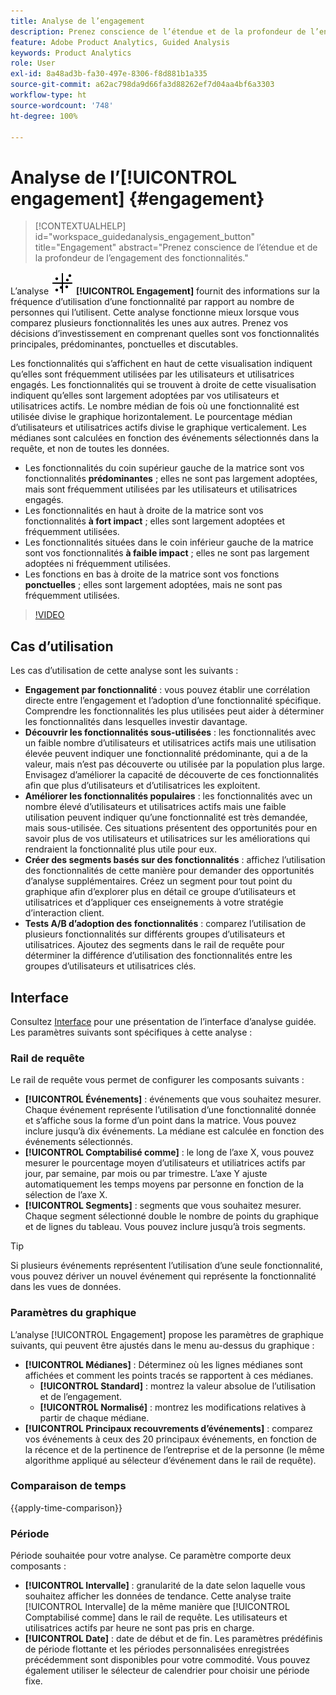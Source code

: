 ```yaml
---
title: Analyse de l’engagement
description: Prenez conscience de l’étendue et de la profondeur de l’engagement des fonctionnalités.
feature: Adobe Product Analytics, Guided Analysis
keywords: Product Analytics
role: User
exl-id: 8a48ad3b-fa30-497e-8306-f8d881b1a335
source-git-commit: a62ac798da9d66fa3d88262ef7d04aa4bf6a3303
workflow-type: ht
source-wordcount: '748'
ht-degree: 100%

---
```


# Analyse de l’[!UICONTROL engagement] {#engagement}

<!-- markdownlint-disable MD034 -->

>[!CONTEXTUALHELP]
>id="workspace_guidedanalysis_engagement_button"
>title="Engagement"
>abstract="Prenez conscience de l’étendue et de la profondeur de l’engagement des fonctionnalités."

<!-- markdownlint-enable MD034 -->


L’analyse ![EngagementGraph](/help/assets/icons/EngagementGraph.svg) **[!UICONTROL Engagement]** fournit des informations sur la fréquence d’utilisation d’une fonctionnalité par rapport au nombre de personnes qui l’utilisent. Cette analyse fonctionne mieux lorsque vous comparez plusieurs fonctionnalités les unes aux autres. Prenez vos décisions d’investissement en comprenant quelles sont vos fonctionnalités principales, prédominantes, ponctuelles et discutables.

Les fonctionnalités qui s’affichent en haut de cette visualisation indiquent qu’elles sont fréquemment utilisées par les utilisateurs et utilisatrices engagés. Les fonctionnalités qui se trouvent à droite de cette visualisation indiquent qu’elles sont largement adoptées par vos utilisateurs et utilisatrices actifs. Le nombre médian de fois où une fonctionnalité est utilisée divise le graphique horizontalement. Le pourcentage médian d’utilisateurs et utilisatrices actifs divise le graphique verticalement. Les médianes sont calculées en fonction des événements sélectionnés dans la requête, et non de toutes les données.

* Les fonctionnalités du coin supérieur gauche de la matrice sont vos fonctionnalités **prédominantes** ; elles ne sont pas largement adoptées, mais sont fréquemment utilisées par les utilisateurs et utilisatrices engagés.
* Les fonctionnalités en haut à droite de la matrice sont vos fonctionnalités **à fort impact** ; elles sont largement adoptées et fréquemment utilisées.
* Les fonctionnalités situées dans le coin inférieur gauche de la matrice sont vos fonctionnalités **à faible impact** ; elles ne sont pas largement adoptées ni fréquemment utilisées.
* Les fonctions en bas à droite de la matrice sont vos fonctions **ponctuelles** ; elles sont largement adoptées, mais ne sont pas fréquemment utilisées.

>[!VIDEO](https://video.tv.adobe.com/v/3429489/&learn=on)


## Cas d’utilisation

Les cas d’utilisation de cette analyse sont les suivants :

* **Engagement par fonctionnalité** : vous pouvez établir une corrélation directe entre l’engagement et l’adoption d’une fonctionnalité spécifique. Comprendre les fonctionnalités les plus utilisées peut aider à déterminer les fonctionnalités dans lesquelles investir davantage.
* **Découvrir les fonctionnalités sous-utilisées** : les fonctionnalités avec un faible nombre d’utilisateurs et utilisatrices actifs mais une utilisation élevée peuvent indiquer une fonctionnalité prédominante, qui a de la valeur, mais n’est pas découverte ou utilisée par la population plus large. Envisagez d’améliorer la capacité de découverte de ces fonctionnalités afin que plus d’utilisateurs et d’utilisatrices les exploitent.
* **Améliorer les fonctionnalités populaires** : les fonctionnalités avec un nombre élevé d’utilisateurs et utilisatrices actifs mais une faible utilisation peuvent indiquer qu’une fonctionnalité est très demandée, mais sous-utilisée. Ces situations présentent des opportunités pour en savoir plus de vos utilisateurs et utilisatrices sur les améliorations qui rendraient la fonctionnalité plus utile pour eux.
* **Créer des segments basés sur des fonctionnalités** : affichez l’utilisation des fonctionnalités de cette manière pour demander des opportunités d’analyse supplémentaires. Créez un segment pour tout point du graphique afin d’explorer plus en détail ce groupe d’utilisateurs et utilisatrices et d’appliquer ces enseignements à votre stratégie d’interaction client.
* **Tests A/B d’adoption des fonctionnalités** : comparez l’utilisation de plusieurs fonctionnalités sur différents groupes d’utilisateurs et utilisatrices. Ajoutez des segments dans le rail de requête pour déterminer la différence d’utilisation des fonctionnalités entre les groupes d’utilisateurs et utilisatrices clés.

## Interface

Consultez [Interface](../overview.md#interface) pour une présentation de l’interface d’analyse guidée. Les paramètres suivants sont spécifiques à cette analyse :

### Rail de requête

Le rail de requête vous permet de configurer les composants suivants :

* **[!UICONTROL Événements]** : événements que vous souhaitez mesurer. Chaque événement représente l’utilisation d’une fonctionnalité donnée et s’affiche sous la forme d’un point dans la matrice. Vous pouvez inclure jusqu’à dix événements. La médiane est calculée en fonction des événements sélectionnés.
* **[!UICONTROL Comptabilisé comme]** : le long de l’axe X, vous pouvez mesurer le pourcentage moyen d’utilisateurs et utiliatrices actifs par jour, par semaine, par mois ou par trimestre. L’axe Y ajuste automatiquement les temps moyens par personne en fonction de la sélection de l’axe X.
* **[!UICONTROL Segments]** : segments que vous souhaitez mesurer. Chaque segment sélectionné double le nombre de points du graphique et de lignes du tableau. Vous pouvez inclure jusqu’à trois segments.

>[!TIP]
>
>Si plusieurs événements représentent l’utilisation d’une seule fonctionnalité, vous pouvez dériver un nouvel événement qui représente la fonctionnalité dans les vues de données.

### Paramètres du graphique

L’analyse [!UICONTROL Engagement] propose les paramètres de graphique suivants, qui peuvent être ajustés dans le menu au-dessus du graphique :

* **[!UICONTROL Médianes]** : Déterminez où les lignes médianes sont affichées et comment les points tracés se rapportent à ces médianes.
   * **[!UICONTROL Standard]** : montrez la valeur absolue de l’utilisation et de l’engagement.
   * **[!UICONTROL Normalisé]** : montrez les modifications relatives à partir de chaque médiane.
* **[!UICONTROL Principaux recouvrements d’événements]** : comparez vos événements à ceux des 20 principaux événements, en fonction de la récence et de la pertinence de l’entreprise et de la personne (le même algorithme appliqué au sélecteur d’événement dans le rail de requête).

### Comparaison de temps

{{apply-time-comparison}}

### Période

Période souhaitée pour votre analyse. Ce paramètre comporte deux composants :

* **[!UICONTROL Intervalle]** : granularité de la date selon laquelle vous souhaitez afficher les données de tendance. Cette analyse traite [!UICONTROL Intervalle] de la même manière que [!UICONTROL Comptabilisé comme] dans le rail de requête. Les utilisateurs et utilisatrices actifs par heure ne sont pas pris en charge.
* **[!UICONTROL Date]** : date de début et de fin. Les paramètres prédéfinis de période flottante et les périodes personnalisées enregistrées précédemment sont disponibles pour votre commodité. Vous pouvez également utiliser le sélecteur de calendrier pour choisir une période fixe.

<!--
## Example

See below for an example of the analysis.

![Enagement compare](../assets/engagement-compare.png)
-->
